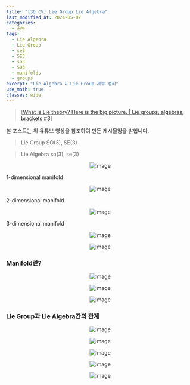 ```yaml
---
title: "[3D CV] Lie Group Lie Algebra"
last_modified_at: 2024-05-02
categories:
  - 공부
tags:
  - Lie Algebra
  - Lie Group
  - se3
  - SE3
  - so3
  - SO3
  - manifolds
  - groups
excerpt: "Lie Algebra & Lie Group 세부 정리"
use_math: true
classes: wide
---
```


> [[What is Lie theory? Here is the big picture. | Lie groups, algebras, brackets #3](https://youtu.be/ZRca3Ggpy_g?si=0crGpsOeJo7pnCW3&t=86)] 

본 포스트는 위 유튜브 영상을 참조하여 만든 게시물임을 밝힙니다.

> Lie Group SO(3), SE(3)

> Lie Algebra so(3), se(3)

<p align="center">
  <img src="https://github.com/sandokim/sandokim.github.io/assets/74639652/f91704a3-cea1-4b06-b764-76fb18efdd9d" alt="Image">
</p>

1-dimensional manifold

<p align="center">
  <img src="https://github.com/sandokim/sandokim.github.io/assets/74639652/9d7b0050-ceb6-4717-97d5-507bc156fac5" alt="Image">
</p>

2-dimensional manifold

<p align="center">
  <img src="https://github.com/sandokim/sandokim.github.io/assets/74639652/f51f177e-06d5-4a9b-a8de-0630b065d723" alt="Image">
</p>

3-dimensional manifold

<p align="center">
  <img src="https://github.com/sandokim/sandokim.github.io/assets/74639652/3fd175d3-49b7-404c-9da4-0ad0558125bf" alt="Image">
</p>

<p align="center">
  <img src="https://github.com/sandokim/sandokim.github.io/assets/74639652/45d12b28-c23f-4da6-88ee-482ccf838b9d" alt="Image">
</p>

### Manifold란?

<p align="center">
  <img src="https://github.com/sandokim/sandokim.github.io/assets/74639652/2acc3bf8-366e-4c3b-a6b0-2848a48fd512" alt="Image">
</p>

<p align="center">
  <img src="https://github.com/sandokim/sandokim.github.io/assets/74639652/dfec3bc2-6372-48f8-8110-5a9fcb2b4b7b" alt="Image">
</p>

<p align="center">
  <img src="https://github.com/sandokim/sandokim.github.io/assets/74639652/2ed19cd9-d706-4c61-b2b7-ada915881cf6" alt="Image">
</p>

### Lie Group과 Lie Algebra간의 관계

<p align="center">
  <img src="https://github.com/sandokim/sandokim.github.io/assets/74639652/8f0e5be6-2bae-4e97-a707-0a59db8173fa" alt="Image">
</p>

<p align="center">
  <img src="https://github.com/sandokim/sandokim.github.io/assets/74639652/57fde0da-c898-4972-a671-727cbdc0cfb3
" alt="Image">
</p>

<p align="center">
  <img src="https://github.com/sandokim/sandokim.github.io/assets/74639652/34f112be-c8e6-477f-9508-0ac9bb80dd61" alt="Image">
</p>

<p align="center">
  <img src="" alt="Image">
</p>

<p align="center">
  <img src="" alt="Image">
</p>
